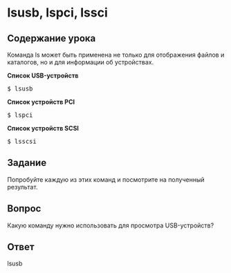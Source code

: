 # lsusb, lspci, lssci

## Содержание урока

Команда ls может быть применена не только для отображения файлов и каталогов, но и для информации об устройствах.

<b>Список USB-устройств</b>

<pre>$ lsusb </pre>

<b>Список устройств PCI</b>

<pre>$ lspci </pre>

<b>Список устройств SCSI</b>

<pre>$ lsscsi </pre>

## Задание

Попробуйте каждую из этих команд и посмотрите на полученный результат.

## Вопрос

Какую команду нужно использовать для просмотра USB-устройств?

## Ответ

lsusb